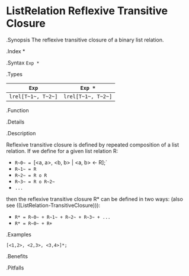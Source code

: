 # ListRelation Reflexive Transitive Closure

.Synopsis
The reflexive transitive closure of a binary list relation.

.Index
*

.Syntax
`Exp *`

.Types


|`Exp`               | `Exp *`             |
| --- | --- |
| `lrel[T~1~, T~2~]` | `lrel[T~1~, T~2~]`  |


.Function

.Details

.Description

Reflexive transitive closure is defined by repeated composition of a list relation.
If we define for a given list relation R:

*  `R~0~ = `[<a, a>, <b, b> | <a, b> <- R];`
*  `R~1~ = R`
*  `R~2~ = R o R`
*  `R~3~ = R o R~2~`
*  `...`


then the reflexive transitive closure R* can be defined in two ways:
(also see ((ListRelation-TransitiveClosure))):

*  `R* = R~0~ + R~1~ + R~2~ + R~3~ + ...`
*  `R* = R~0~ + R+`


.Examples
```rascal-shell
[<1,2>, <2,3>, <3,4>]*;
```

.Benefits

.Pitfalls

